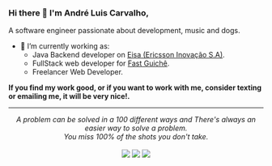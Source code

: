 ### Hi there 👋 I'm André Luis Carvalho,

A software engineer passionate about development, music and dogs.

- 🔭 I’m currently working as:
    - Java Backend developer
      on [Eisa (Ericsson Inovação S.A)](https://www.linkedin.com/company/eisa-tecnologia/mycompany/).
    - FullStack web developer for [Fast Guichê](https://fastguiche.com.br/).
    - Freelancer Web Developer.



**If you find my work good, or if you want to work with me, consider texting or emailing me, it will be very nice!.**
<hr>
<p align="center">
   <i>A problem can be solved in a 100 different ways and There's always an easier way to solve a problem.</i>
   <br>
   <i>You miss 100% of the shots you don't take.</i>
   <br>
<br>	
<a target="_blank" href="https://www.linkedin.com/in/andr%C3%A9-luis-teixeira-carvalho-2718511a4/"><img src="https://img.shields.io/badge/-LinkedIn-0077B5?style=for-the-badge&logo=Linkedin&logoColor=white"></img></a>
<a target="_blank" href="mailto:andreltcarvalho@hotmail.com"><img src="https://img.shields.io/badge/-email-D14836?style=for-the-badge&logo=Gmail&logoColor=white"></img></a>
<a target="_blank" href="https://www.instagram.com/andreltcarvalho/"><img src="https://img.shields.io/badge/-instagram-D14836?style=for-the-badge&logo=Instagram&logoColor=white"></img></a>
<br>
</p>

